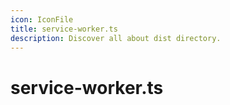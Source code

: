 ```yaml
---
icon: IconFile
title: service-worker.ts
description: Discover all about dist directory.
---
```


# service-worker.ts
